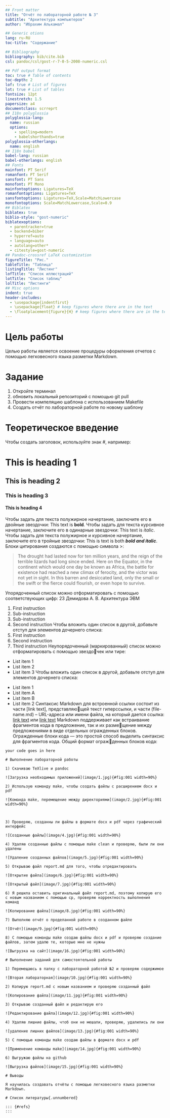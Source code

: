 ```yaml
---
## Front matter
title: "Отчёт по лабораторной работе № 3"
subtitle: "Архитектура компьютеров"
author: "Ибрахим Алькамал"

## Generic otions
lang: ru-RU
toc-title: "Содержание"

## Bibliography
bibliography: bib/cite.bib
csl: pandoc/csl/gost-r-7-0-5-2008-numeric.csl

## Pdf output format
toc: true # Table of contents
toc-depth: 2
lof: true # List of figures
lot: true # List of tables
fontsize: 12pt
linestretch: 1.5
papersize: a4
documentclass: scrreprt
## I18n polyglossia
polyglossia-lang:
  name: russian
  options:
	- spelling=modern
	- babelshorthands=true
polyglossia-otherlangs:
  name: english
## I18n babel
babel-lang: russian
babel-otherlangs: english
## Fonts
mainfont: PT Serif
romanfont: PT Serif
sansfont: PT Sans
monofont: PT Mono
mainfontoptions: Ligatures=TeX
romanfontoptions: Ligatures=TeX
sansfontoptions: Ligatures=TeX,Scale=MatchLowercase
monofontoptions: Scale=MatchLowercase,Scale=0.9
## Biblatex
biblatex: true
biblio-style: "gost-numeric"
biblatexoptions:
  - parentracker=true
  - backend=biber
  - hyperref=auto
  - language=auto
  - autolang=other*
  - citestyle=gost-numeric
## Pandoc-crossref LaTeX customization
figureTitle: "Рис."
tableTitle: "Таблица"
listingTitle: "Листинг"
lofTitle: "Список иллюстраций"
lotTitle: "Список таблиц"
lolTitle: "Листинги"
## Misc options
indent: true
header-includes:
  - \usepackage{indentfirst}
  - \usepackage{float} # keep figures where there are in the text
  - \floatplacement{figure}{H} # keep figures where there are in the text
---
```


# Цель работы

Целью работы является освоение процедуры оформления отчетов с помощью легковесного языка разметки Markdown.

# Задание

1. Откройте терминал
2. обновить локальный репозиторий с помощью git pull
3. Провести компеляцию шаблона с использованием Makefile
4. Создать отчёт по лабораторной работе по новому шаблону

# Теоретическое введение

Чтобы создать заголовок, используйте знак #, например:
# This is heading 1
## This is heading 2
### This is heading 3
#### This is heading 4
Чтобы задать для текста полужирное начертание, заключите его в двойные звездочки:
This text is **bold**.
Чтобы задать для текста курсивное начертание, заключите его в одинарные звездочки:
This text is *italic*.
Чтобы задать для текста полужирное и курсивное начертание, заключите его в тройные
звездочки:
This is text is both ***bold and italic***.
Блоки цитирования создаются с помощью символа >:
> The drought had lasted now for ten million years, and the reign of the
terrible lizards had long since ended. Here on the Equator, in the
continent which would one day be known as Africa, the battle for existence
had reached a new climax of ferocity, and the victor was not yet in sight.
In this barren and desiccated land, only the small or the swift or the
fierce could flourish, or even hope to survive.

Упорядоченный список можно отформатировать с помощью соответствующих цифр:
23 Демидова А. В.
Архитектура ЭВМ
1. First instruction
1. Sub-instruction
1. Sub-instruction
1. Second instruction
Чтобы вложить один список в другой, добавьте отступ для элементов дочернего списка:
1. First instruction
1. Second instruction
1. Third instruction
Неупорядоченный (маркированный) список можно отформатировать с помощью звездочек или тире:
* List item 1
* List item 2
* List item 3
Чтобы вложить один список в другой, добавьте отступ для элементов дочернего списка:
- List item 1
- List item A
- List item B
- List item 2
Синтаксис Markdown для встроенной ссылки состоит из части [link text], представляющей текст гиперссылки, и части (file-name.md) – URL-адреса или имени файла, на который
дается ссылка:
[link text](file-name.md)
или
[link text](http://example.com/ "Необязательная подсказка")
Markdown поддерживает как встраивание фрагментов кода в предложение, так и их размещение между предложениями в виде отдельных огражденных блоков. Огражденные блоки
кода — это простой способ выделить синтаксис для фрагментов кода. Общий формат огражденных блоков кода:
``` language
your code goes in here

# Выполнение лабораторной работы

1) Скачиваю TeXlive и pandoc

![Загрузка необходимых приложений](image/1.jpg){#fig:001 width=90%}

2) Использую команду make, чтобы создать файлы с расширением docx и pdf

![Команда make, перемещение между директориями](image/2.jpg){#fig:001 width=90%}



3) Проверяю, созданны ли файлы в формате docx и pdf через графический интерфейс

![Созданные файлы](image/4.jpg){#fig:001 width=90%}

4) Удаляю созданные файлы с помощью make clean и проверяю, были ли они удалены

![Удаление созданных файлов](image/5.jpg){#fig:001 width=90%}

5) Открываю файл report.md для того, чтобы отредактировать

![Открытие файла](image/6.jpg){#fig:001 width=90%}

![Открытый файл](image/7.jpg){#fig:001 width=90%}

6) Я решила оставить оригинальный файл report.md, поэтому копирую его с новым названием с помощью cp, проверяю корректность выполнения команд

![Копирование файла](image/8.jpg){#fig:001 width=90%}

7) Выполняю отчёт о проделанной работе в созданном файле

![Отчёт](image/9.jpg){#fig:001 width=90%}

8) C помощью команды make создаю файлы docx и pdf и проверяю создание файлов, затем удалю те, которые мне не нужны

![Выгрузка на сайт](image/16.jpg){#fig:001 width=90%}

# Выполнение заданий для самостоятельной работы

1) Перемещаюсь в папку с лабораторной работой №2 и проверяю содержимое

![Вторая лабораторная](image/10.jpg){#fig:001 width=90%}

2) Копирую report.md с новым названием и проверяю созданный файл

![Копирование файла](image/11.jpg){#fig:001 width=90%}

3) Открываю созданный файл и редактирую его

![Редактирование файла](image/12.jpg){#fig:001 width=90%}

4) Удаляю лишние файлы, чтоб они не мешали, проверяю, удалились ли они

![удаление лишних файлов](image/13.jpg){#fig:001 width=90%}

5) С помощью команды make создаю файлы в формате docx и pdf

![Применение команды make](image/14.jpg){#fig:001 width=90%}

6) Выгружаю файлы на github

![Выгрузка файлов](image/15.jpg){#fig:001 width=90%}

# Выводы

Я научилась создавать отчёты с помощью легковесного языка разметки Markdown.

# Список литературы{.unnumbered}

::: {#refs}
:::
